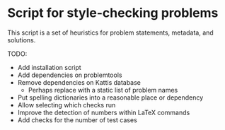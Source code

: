 # Script for style-checking problems

This script is a set of heuristics for problem statements, metadata, and
solutions.

TODO:

* Add installation script
* Add dependencies on problemtools
* Remove dependencies on Kattis database
    * Perhaps replace with a static list of problem names
* Put spelling dictionaries into a reasonable place or dependency
* Allow selecting which checks run
* Improve the detection of numbers within LaTeX commands
* Add checks for the number of test cases
